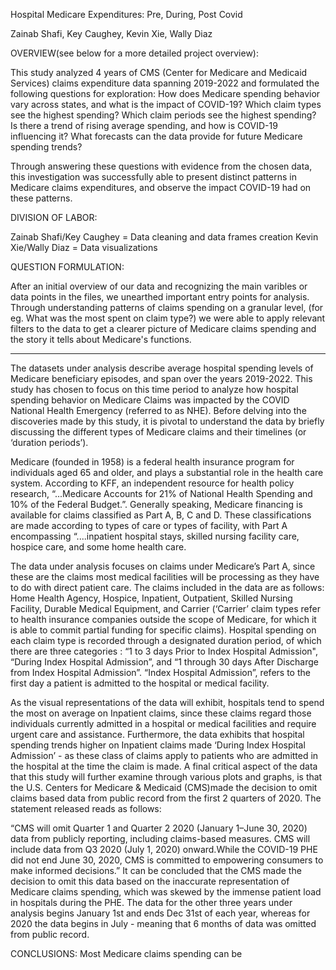 Hospital Medicare Expenditures: Pre, During, Post Covid 

Zainab Shafi, Key Caughey, Kevin Xie, Wally Diaz

OVERVIEW(see below for a more detailed project overview): 

This study analyzed 4 years of CMS (Center for Medicare and Medicaid Services) claims expenditure data spanning 2019-2022 and formulated the following questions for exploration: 
How does Medicare spending behavior vary across states, and what is the impact of COVID-19?
Which claim types see the highest spending? 
Which claim periods see the highest spending?
Is there a trend of rising average spending, and how is COVID-19 influencing it?
What forecasts can the data provide for future Medicare spending trends?

Through answering these questions with evidence from the chosen data, this investigation was successfully able to present distinct patterns in Medicare claims expenditures, and observe the impact COVID-19 had on these patterns. 

DIVISION OF LABOR: 

Zainab Shafi/Key Caughey = Data cleaning and data frames creation 
Kevin Xie/Wally Diaz = Data visualizations

QUESTION FORMULATION: 

After an initial overview of our data and recognizing the main varibles or data points in the files, we unearthed important entry points for analysis. Through understanding patterns of claims spending on a granular level, (for eg. What was the most spent on claim type?) we were able to apply relevant filters to the data to get a clearer picture of Medicare claims spending and the story it tells about Medicare's functions.

--------------------------------------------------------------------------------------

The datasets under analysis describe average hospital spending levels of Medicare beneficiary episodes, and span over the years 2019-2022. This study has chosen to focus on this time period to analyze how hospital spending behavior on Medicare Claims was impacted by the COVID National Health Emergency (referred to as NHE). Before delving into the discoveries made by this study, it is pivotal to understand the data by briefly discussing the different types of Medicare claims and their timelines (or ‘duration periods’). 

Medicare (founded in 1958) is a federal health insurance program for individuals aged 65 and older, and plays a substantial role in the health care system. According to KFF, an independent resource for health policy research, “...Medicare Accounts for 21% of National Health Spending and 10% of the Federal Budget.”. Generally speaking, Medicare financing is available for claims classified as Part A, B, C and D. These classifications are made according to types of care or types of facility,  with Part A encompassing “....inpatient hospital stays, skilled nursing facility care, hospice care, and some home health care.  

 The data under analysis focuses on claims under Medicare’s Part A, since these are the claims most medical facilities will be processing as they have to do with direct patient care. The claims included in the data are as follows: Home Health Agency, Hospice, Inpatient, Outpatient, Skilled Nursing Facility, Durable Medical Equipment, and Carrier (‘Carrier’ claim types refer to health insurance companies outside the scope of Medicare, for which it is able to commit partial funding for specific claims). Hospital spending on each claim type is recorded through a designated duration period, of which there are three categories : “1 to 3 days Prior to Index Hospital Admission", “During Index Hospital Admission”, and “1 through 30 days After Discharge from Index Hospital Admission”. “Index Hospital Admission”, refers to the first day a patient is admitted to the hospital or medical facility. 

As the visual representations of the data will exhibit,  hospitals tend to spend the most on average on Inpatient claims, since these claims regard those individuals currently admitted in a hospital or medical facilities and require urgent care and assistance. Furthermore, the data exhibits that hospital spending trends higher on Inpatient claims made ‘During Index Hospital Admission’ - as these class of claims apply to patients who are admitted in the hospital at the time the claim is made. A final critical aspect of the data that this study will further examine through various plots and graphs, is that the  U.S. Centers for Medicare & Medicaid (CMS)made the decision to omit claims based data from public record from the first 2 quarters of 2020. The statement released reads as follows: 

“CMS will omit Quarter 1 and Quarter 2 2020 (January 1–June 30, 2020) data from publicly reporting, including claims-based measures. CMS will include data from Q3 2020 (July 1, 2020) onward.While the COVID-19 PHE did not end June 30, 2020, CMS is committed to empowering consumers to make informed decisions.” It can be concluded that the CMS made the decision to omit this data based on the inaccurate representation of Medicare claims spending, which was skewed by the immense patient load in hospitals during the PHE. The data for the other three years under analysis begins January 1st and ends Dec 31st of each year, whereas for 2020 the data begins in July - meaning that 6 months of data was omitted from public record.

CONCLUSIONS: 
Most Medicare claims spending can be 






